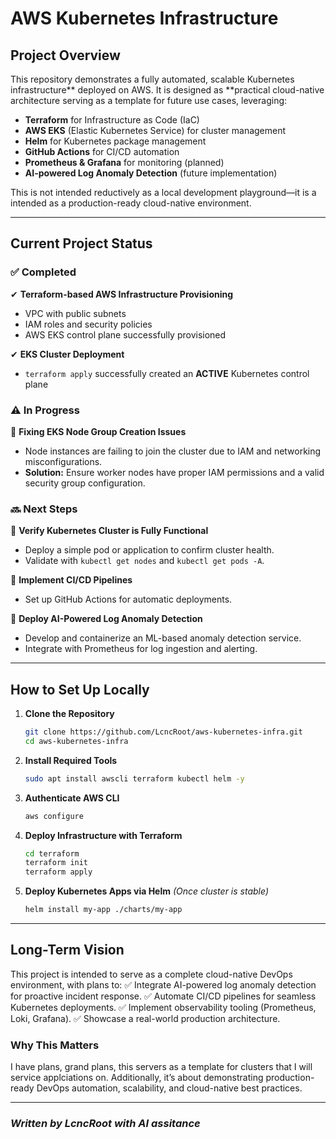 # AWS Kubernetes Infrastructure

## **Project Overview**
This repository demonstrates a fully automated, scalable Kubernetes infrastructure** deployed on AWS. It is designed as **practical cloud-native architecture serving as a template for future use cases, leveraging:

- **Terraform** for Infrastructure as Code (IaC)
- **AWS EKS** (Elastic Kubernetes Service) for cluster management
- **Helm** for Kubernetes package management
- **GitHub Actions** for CI/CD automation
- **Prometheus & Grafana** for monitoring (planned)
- **AI-powered Log Anomaly Detection** (future implementation)

This is not intended reductively as a local development playground—it is a intended as a production-ready cloud-native environment.

---
## **Current Project Status**
### ✅ **Completed**
✔ **Terraform-based AWS Infrastructure Provisioning**
   - VPC with public subnets
   - IAM roles and security policies
   - AWS EKS control plane successfully provisioned

✔ **EKS Cluster Deployment**
   - `terraform apply` successfully created an **ACTIVE** Kubernetes control plane

### ⚠ **In Progress**
🔸 **Fixing EKS Node Group Creation Issues**
   - Node instances are failing to join the cluster due to IAM and networking misconfigurations.
   - **Solution:** Ensure worker nodes have proper IAM permissions and a valid security group configuration.

### 🔜 **Next Steps**
🔹 **Verify Kubernetes Cluster is Fully Functional**
   - Deploy a simple pod or application to confirm cluster health.
   - Validate with `kubectl get nodes` and `kubectl get pods -A`.

🔹 **Implement CI/CD Pipelines**
   - Set up GitHub Actions for automatic deployments.

🔹 **Deploy AI-Powered Log Anomaly Detection**
   - Develop and containerize an ML-based anomaly detection service.
   - Integrate with Prometheus for log ingestion and alerting.

---
## **How to Set Up Locally**
1. **Clone the Repository**
   ```sh
   git clone https://github.com/LcncRoot/aws-kubernetes-infra.git
   cd aws-kubernetes-infra
   ```

2. **Install Required Tools**
   ```sh
   sudo apt install awscli terraform kubectl helm -y
   ```

3. **Authenticate AWS CLI**
   ```sh
   aws configure
   ```

4. **Deploy Infrastructure with Terraform**
   ```sh
   cd terraform
   terraform init
   terraform apply
   ```

5. **Deploy Kubernetes Apps via Helm** *(Once cluster is stable)*
   ```sh
   helm install my-app ./charts/my-app
   ```

---
## **Long-Term Vision**
This project is intended to serve as a complete cloud-native DevOps environment, with plans to:
✅ Integrate AI-powered log anomaly detection for proactive incident response.
✅ Automate CI/CD pipelines for seamless Kubernetes deployments.
✅ Implement observability tooling (Prometheus, Loki, Grafana).
✅ Showcase a real-world production architecture.

### Why This Matters
I have plans, grand plans, this servers as a template for clusters that I will service applciations on. Additionally, it’s about demonstrating production-ready DevOps automation, scalability, and cloud-native best practices. 

---
### *Written by LcncRoot with AI assitance*

